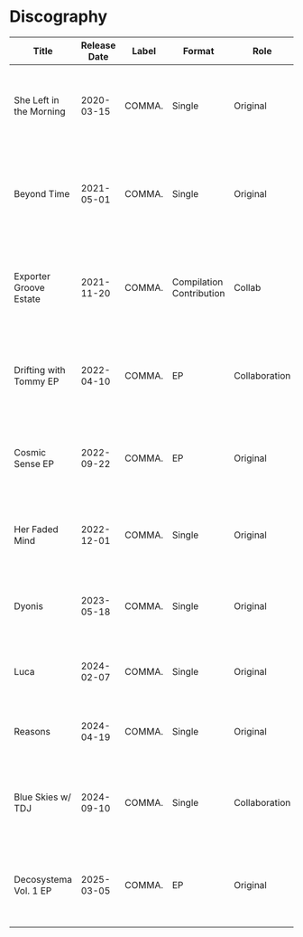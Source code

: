 # Discography

| Title | Release Date | Label | Format | Role | Links | Description |
|------|-------------|-------|--------|------|-------|-------------|
| She Left in the Morning | 2020-03-15 | COMMA. | Single | Original | [Link](#) | Early track showcasing dreamy pads and a hint of the fast trance style to come. |
| Beyond Time | 2021-05-01 | COMMA. | Single | Original | [Link](#) | Uptempo trance anthem that gained support on Oslo underground radio. |
| Exporter Groove Estate | 2021-11-20 | COMMA. | Compilation Contribution | Collab | [Link](#) | Featured on a local electronic compilation, experimenting with progressive elements. |
| Drifting with Tommy EP | 2022-04-10 | COMMA. | EP | Collaboration | [Link](#) | Joint EP with friend Tommy exploring melodic side‑chains and ethereal breakdowns. |
| Cosmic Sense EP | 2022-09-22 | COMMA. | EP | Original | [Link](#) | Four-track release mixing classic trance basslines with modern synth work. |
| Her Faded Mind | 2022-12-01 | COMMA. | Single | Original | [Link](#) | Somber yet driving single that became a favourite in Oslo club sets. |
| Dyonis | 2023-05-18 | COMMA. | Single | Original | [Link](#) | Peak-time anthem with crisp percussion and euphoric lead lines. |
| Luca | 2024-02-07 | COMMA. | Single | Original | [Link](#) | Warm-up track with nostalgic melodies and airy vocals. |
| Reasons | 2024-04-19 | COMMA. | Single | Original | [Link](#) | High-energy tune emphasising the "5K" live style. |
| Blue Skies w/ TDJ | 2024-09-10 | COMMA. | Single | Collaboration | [Link](#) | Vocal collaboration with TDJ blending Montreal and Oslo trance flavours. |
| Decosystema Vol. 1 EP | 2025-03-05 | COMMA. | EP | Original | [Link](#) | Breakthrough release defining DECO 5000’s emotive and futuristic approach. |
